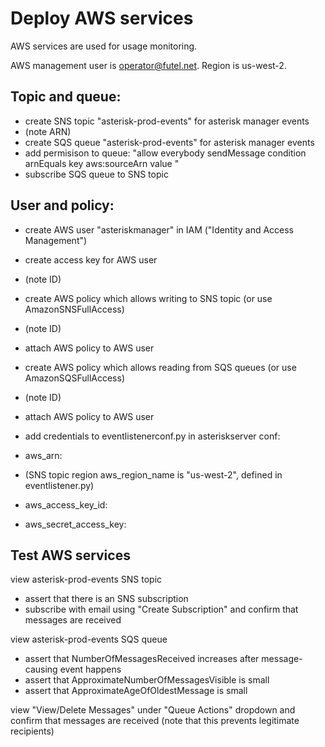 # Deploy AWS services

AWS services are used for usage monitoring.

AWS management user is operator@futel.net.
Region is us-west-2.

## Topic and queue:
- create SNS topic "asterisk-prod-events" for asterisk manager events
- (note ARN)
- create SQS queue "asterisk-prod-events" for asterisk manager events
- add permisison to queue: "allow everybody sendMessage condition arnEquals key aws:sourceArn value <SNS topic ARN>"
- subscribe SQS queue to SNS topic

## User and policy:
- create AWS user "asteriskmanager" in IAM ("Identity and Access Management")
- create access key for AWS user
- (note ID)
- create AWS policy which allows writing to SNS topic (or use AmazonSNSFullAccess)
- (note ID)
- attach AWS policy to AWS user
- create AWS policy which allows reading from SQS queues (or use AmazonSQSFullAccess)
- (note ID)
- attach AWS policy to AWS user

- add credentials to eventlistenerconf.py in asteriskserver conf:

- aws_arn: <SNS topic ARN>
- (SNS topic region aws_region_name is "us-west-2", defined in eventlistener.py)
- aws_access_key_id: <ID of AWS user access key>
- aws_secret_access_key: <value of AWS user access key>

## Test AWS services

view asterisk-prod-events SNS topic
- assert that there is an SNS subscription
-  subscribe with email using "Create Subscription" and confirm that messages are received

view asterisk-prod-events SQS queue
- assert that NumberOfMessagesReceived increases after message-causing event happens
- assert that ApproximateNumberOfMessagesVisible is small
- assert that ApproximateAgeOfOldestMessage is small

view "View/Delete Messages" under "Queue Actions" dropdown and confirm that messages are received (note that this prevents legitimate recipients)

